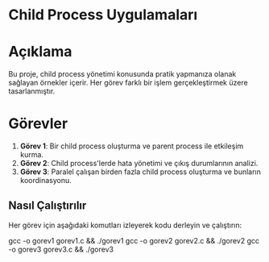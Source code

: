 # Child Process Uygulamaları

# Açıklama
Bu proje, child process yönetimi konusunda pratik yapmanıza olanak sağlayan örnekler içerir. Her görev farklı bir işlem gerçekleştirmek üzere tasarlanmıştır.

# Görevler
1. **Görev 1**: Bir child process oluşturma ve parent process ile etkileşim kurma.
2. **Görev 2**: Child process'lerde hata yönetimi ve çıkış durumlarının analizi.
3. **Görev 3**: Paralel çalışan birden fazla child process oluşturma ve bunların koordinasyonu.

## Nasıl Çalıştırılır
Her görev için aşağıdaki komutları izleyerek kodu derleyin ve çalıştırın:

gcc -o gorev1 gorev1.c && ./gorev1
gcc -o gorev2 gorev2.c && ./gorev2
gcc -o gorev3 gorev3.c && ./gorev3
